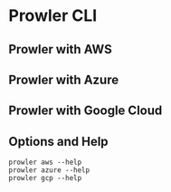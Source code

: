 # Prowler CLI

## Prowler with AWS

## Prowler with Azure

## Prowler with Google Cloud

## Options and Help

```
prowler aws --help
prowler azure --help
prowler gcp --help
```